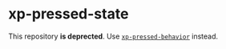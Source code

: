 # xp-pressed-state

This repository **is deprected**. Use [`xp-pressed-behavior`](https://github.com/expandjs/xp-pressed-behavior) instead.
